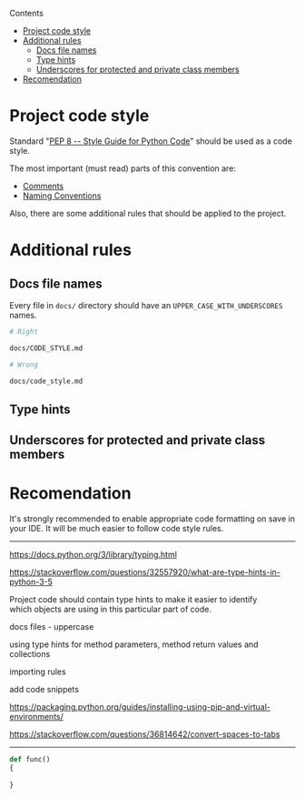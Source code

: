 Contents
- [Project code style](#project-code-style)
- [Additional rules](#additional-rules)
  - [Docs file names](#docs-file-names)
  - [Type hints](#type-hints)
  - [Underscores for protected and private class members](#underscores-for-protected-and-private-class-members)
- [Recomendation](#recomendation)



# Project code style

Standard "[PEP 8 -- Style Guide for Python Code](https://www.python.org/dev/peps/pep-0008/)" should be used as a code style.

The most important (must read) parts of this convention are:
- [Comments](https://www.python.org/dev/peps/pep-0008/#comments)
- [Naming Conventions](https://www.python.org/dev/peps/pep-0008/#naming-conventions)

Also, there are some additional rules that should be applied to the project.



# Additional rules

## Docs file names

Every file in `docs/` directory should have an `UPPER_CASE_WITH_UNDERSCORES` names.



``` bash
# Right 

docs/CODE_STYLE.md

```

``` bash
# Wrong

docs/code_style.md

```

## Type hints

## Underscores for protected and private class members


# Recomendation

It's strongly recommended to enable appropriate code formatting on save in your IDE.
It will be much easier to follow code style rules.





---
https://docs.python.org/3/library/typing.html

https://stackoverflow.com/questions/32557920/what-are-type-hints-in-python-3-5

Project code should contain type hints to make it easier to identify<br> 
which objects are using in this particular part of code.



docs files - uppercase

using type hints for method parameters, method return values and collections

importing rules



add code snippets


https://packaging.python.org/guides/installing-using-pip-and-virtual-environments/

https://stackoverflow.com/questions/36814642/convert-spaces-to-tabs
___


``` python
def func()
{
    
}
```

